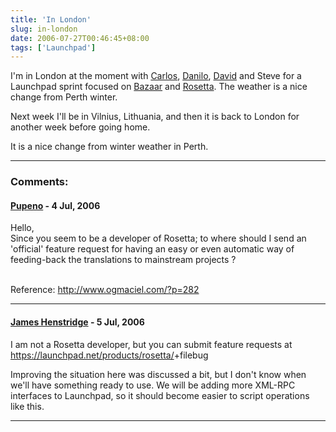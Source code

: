 ```yaml
---
title: 'In London'
slug: in-london
date: 2006-07-27T00:46:45+08:00
tags: ['Launchpad']
---
```


I\'m in London at the moment with
[Carlos](http://carlos.pemas.net/blog),
[Danilo](http://danilo.segan.org/blog/),
[David](http://www.ddaa.net/blog/) and Steve for a Launchpad sprint
focused on [Bazaar](http://www.bazaar-vcs.org/) and
[Rosetta](https://launchpad.net/rosetta). The weather is a nice change
from Perth winter.

Next week I\'ll be in Vilnius, Lithuania, and then it is back to London
for another week before going home.

It is a nice change from winter weather in Perth.

---
### Comments:
#### [Pupeno](http://pupeno.com) - <time datetime="2006-07-27 19:02:20">4 Jul, 2006</time>

Hello,\
Since you seem to be a developer of Rosetta; to where should I send an
\'official\' feature request for having an easy or even automatic way of
feeding-back the translations to mainstream projects ?

\
Reference: <http://www.ogmaciel.com/?p=282>

---
#### [James Henstridge](http://blogs.gnome.org/jamesh) - <time datetime="2006-07-28 08:05:22">5 Jul, 2006</time>

I am not a Rosetta developer, but you can submit feature requests at
<https://launchpad.net/products/rosetta/>+filebug

Improving the situation here was discussed a bit, but I don\'t know when
we\'ll have something ready to use. We will be adding more XML-RPC
interfaces to Launchpad, so it should become easier to script operations
like this.

---
